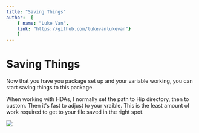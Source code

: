 ```yaml
---
title: "Saving Things"
author:  [
	{ name: "Luke Van",
	link: "https://github.com/lukevanlukevan"}
	]
---
```


# Saving Things

Now that you have you package set up and your variable working, you can start saving things to this package.

When working with HDAs, I normally set the path to Hip directory, then to custom. Then it's fast to adjust to your vraible. This is the least amount of work required to get to your file saved in the right spot.

![](/img/SavingThings/01.gif)
